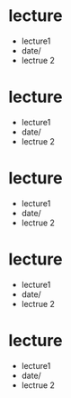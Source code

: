 # lecture
 - lecture1
  - date/
 - lectrue 2

# lecture
 - lecture1
  - date/
 - lectrue 2

# lecture
 - lecture1
  - date/
 - lectrue 2

# lecture
 - lecture1
  - date/
 - lectrue 2

# lecture
 - lecture1
  - date/
 - lectrue 2
